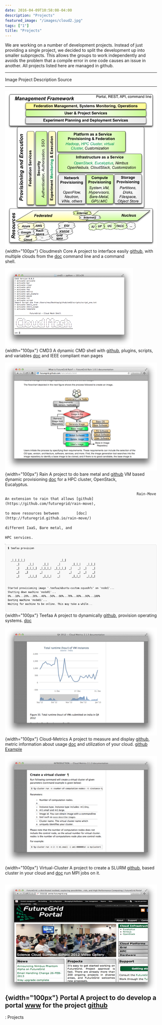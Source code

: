 ```yaml
---
date: 2016-04-09T10:58:08-04:00
description: "Projects"
featured_image: "/images/cloud2.jpg"
tags: ["1"]
title: "Projects"
---
```

 
We are working on a number of development projects. Instead of just
providing a single project, we decided to split the development up into
smaller subprojects. This allows the groups to work independently and
avoids the problem that a compile error in one code causes an issue in
another. All projects listed here are managed in github.

  ----------------------------------------------------------------------------------------------------------------------------------------------------------------------------------
  Image                                                          Project           Description                      Source
  -------------------------------------------------------------- ----------------- -------------------------------- ----------------------------------------------------------------
  ![image-arch](images/cloudmesh-arch-2013.png){width="100px"}   Cloudmesh Core    A project to interface easily    [github](https://github.com/cloudmesh/cloudmesh),
                                                                                   with multiple clouds from the    [doc](http://cloudmesh.github.io/cloudmesh/)
                                                                                   command line and a command       
                                                                                   shell.                           

  ![image-cmd3](_static/cmd3.png){width="100px"}                 CMD3              A dynamic CMD shell with         [github](https://github.com/cloudmesh/cmd3),
                                                                                   plugins, scripts, and variables  [doc](http://cloudmesh.github.io/cmd3/)
                                                                                   and IEEE compliant man pages     

  ![image-rain](_static/rain.png){width="100px"}                 Rain              A project to do bare metal and   [github](https://github.com/futuregrid/rain)
                                                                                   VM based dynamic provisioning    [doc](http://futuregrid.github.io/rain/)
                                                                                   for a HPC cluster, OpenStack,    
                                                                                   Eucalyptus.                      

                                                                 Rain-Move         An extension to rain that allows [github](https://github.com/futuregrid/rain-move),
                                                                                   to move resources between        [doc](http://futuregrid.github.io/rain-move/)
                                                                                   different IaaS, Bare metal, and  
                                                                                   HPC services.                    

  ![image-teefaa](_static/teefaa.png){width="100px"}             Teefaa            A project to dynamically         [github](https://github.com/cloudmesh/teefaa),
                                                                                   provision operating systems.     [doc](http://cloudmesh.github.io/teefaa/)

  ![image-metric](_static/metric.png){width="100px"}             Cloud-Metrics     A project to measure and display [github](https://github.com/futuregrid/cloud-metrics),
                                                                                   metric information about usage   [doc](http://futuregrid.github.io/cloud-metrics/)
                                                                                   and utilization of your cloud.   [github](https://github.com/futuregrid/cloud-accounting)
                                                                                                                    [Example](https://portal.futuregrid.org/doc/metric/index.html)

  ![image-vcluster](_static/vcluster.png){width="100px"}         Virtual-Cluster   A project to create a SLURM      [github](https://github.com/futuregrid/virtual-cluster),
                                                                                   based cluster in your cloud and  [doc](http://futuregrid.github.io/virtual-cluster/)
                                                                                   run MPI jobs on it.              

  ![image-portal](_static/portal.png){width="100px"}             Portal            A project to do develop a portal [www](http://portal.futuregrid.org/)
                                                                                   for the project                  [github](https://github.com/futuregrid/portal)
  ----------------------------------------------------------------------------------------------------------------------------------------------------------------------------------

  : Projects
